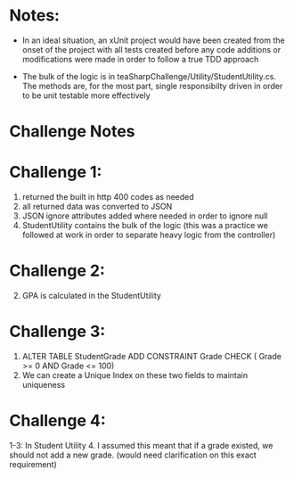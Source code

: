 # Notes:
- In an ideal situation, an xUnit project would have been created from the onset of the project with all tests created before any code additions or modifications were made in order to follow a true TDD approach

- The bulk of the logic is in teaSharpChallenge/Utility/StudentUtility.cs. The methods are, for the most part, single responsibilty driven in order to be unit testable more effectively

# Challenge Notes

# Challenge 1:
  1. returned the built in http 400 codes as needed
  2. all returned data was converted to JSON
  3. JSON ignore attributes added where needed in order to ignore null
  4. StudentUtility contains the bulk of the logic (this was a practice we followed at work in order to separate heavy logic from the controller)

# Challenge 2:
  2. GPA is calculated in the StudentUtility
  
# Challenge 3:
  1. ALTER TABLE StudentGrade ADD CONSTRAINT Grade CHECK ( Grade >= 0 AND Grade <= 100)
  2. We can create a Unique Index on these two fields to maintain uniqueness
  
# Challenge 4:
  1-3: In Student Utility
  4. I assumed this meant that if a grade existed, we should not add a new grade. (would need clarification on this exact requirement)
